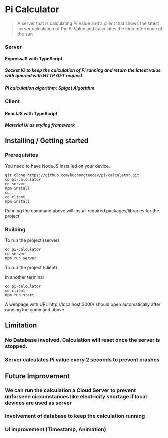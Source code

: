# Pi Calculator

> A server that is calculating Pi Value and a client that shows the latest server calculation of the Pi Value and calculates the circumferrence of the sun

### Server

#### ExpressJS with TypeScript
##### Socket IO to keep the calculation of Pi running and return the latest value with queried with HTTP GET request
##### Pi calculation algorithm: Spigot Algorithm

### Client

#### ReactJS with TypeScript
##### Material UI as styling framework

## Installing / Getting started

### Prerequisites

You need to have NodeJS installed on your device.

```shell
git clone https://github.com/kuohongteodev/pi-calculator.git
cd pi-calculator
cd server
npm install
cd ..
cd client
npm install
```

Running the command above will install required packages/libraries for the project

### Building

To run the project (server)

```shell
cd pi-calculator
cd server
npm run server
```

To run the project (client)

In another terminal

```shell
cd pi-calculator
cd client
npm run start
```

A webpage with URL http://localhost:3000/ should open automatically after running the command above

## Limitation

### No Database involved. Calculation will reset once the server is stopped.
### Server calculates Pi value every 2 seconds to prevent crashes

## Future Improvement

### We can run the calculation a Cloud Server to prevent unforseen circumstances like electricity shortage if local devices are used as server
### Involvement of database to keep the calculation running 
### UI improvement (Timestamp, Animation)
